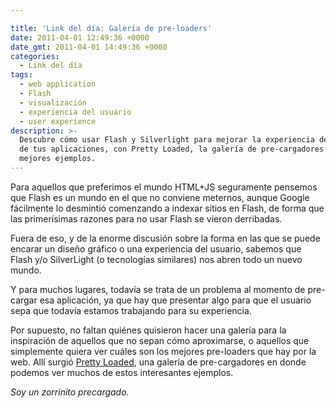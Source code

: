 ```yaml
---

title: 'Link del día: Galería de pre-loaders'
date: 2011-04-01 12:49:36 +0000
date_gmt: 2011-04-01 14:49:36 +0000
categories:
  - Link del día
tags:
  - web application
  - Flash
  - visualización
  - experiencia del usuario
  - user experience
description: >-
  Descubre cómo usar Flash y Silverlight para mejorar la experiencia de usuario
  de tus aplicaciones, con Pretty Loaded, la galería de pre-cargadores con los
  mejores ejemplos.
---
```




Para aquellos que preferimos el mundo HTML+JS seguramente pensemos que Flash es un mundo en el que no conviene meternos, aunque Google fácilmente lo desmintió comenzando a indexar sitios en Flash, de forma que las primerísimas razones para no usar Flash se vieron derribadas.

Fuera de eso, y de la enorme discusión sobre la forma en las que se puede encarar un diseño gráfico o una experiencia del usuario, sabemos que Flash y/o SilverLight (o tecnologías similares) nos abren todo un nuevo mundo.

Y para muchos lugares, todavía se trata de un problema al momento de pre-cargar esa aplicación, ya que hay que presentar algo para que el usuario sepa que todavía estamos trabajando para su experiencia.

Por supuesto, no faltan quiénes quisieron hacer una galería para la inspiración de aquellos que no sepan cómo aproximarse, o aquellos que simplemente quiera ver cuáles son los mejores pre-loaders que hay por la web. Allí surgió [Pretty Loaded](http://www.prettyloaded.com/), una galería de pre-cargadores en donde podemos ver muchos de estos interesantes ejemplos.

_Soy un zorrinito precargado._
